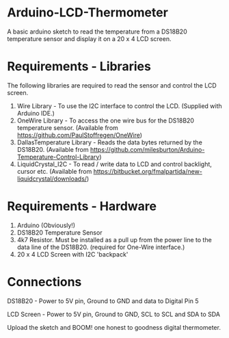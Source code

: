# Arduino-LCD-Thermometer
A basic arduino sketch to read the temperature from a DS18B20 temperature sensor and display it on a 20 x 4 LCD screen.

# Requirements - Libraries
The following libraries are required to read the sensor and control the LCD screen.
1) Wire Library - To use the I2C interface to control the LCD. (Supplied with Arduino IDE.)
2) OneWire Library - To access the one wire bus for the DS18B20 temperature sensor. (Available from https://github.com/PaulStoffregen/OneWire)
3) DallasTemperature Library - Reads the data bytes returned by the DS18B20. (Available from https://github.com/milesburton/Arduino-Temperature-Control-Library)
4) LiquidCrystal_I2C - To read / write data to LCD and control backlight, cursor etc. (Available from https://bitbucket.org/fmalpartida/new-liquidcrystal/downloads/)

# Requirements - Hardware
1) Arduino (Obviously!)
2) DS18B20 Temperature Sensor
3) 4k7 Resistor. Must be installed as a pull up from the power line to the data line of the DS18B20. (required for One-Wire interface.)
4) 20 x 4 LCD Screen with I2C 'backpack' 

# Connections
DS18B20 - Power to 5V pin, Ground to GND and data to Digital Pin 5

LCD Screen - Power to 5V pin, Ground to GND, SCL to SCL and SDA to SDA

Upload the sketch and BOOM! one honest to goodness digital thermometer.
